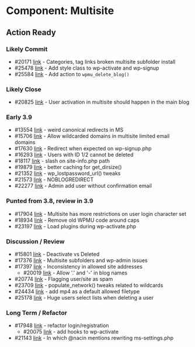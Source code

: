 # Component: Multisite

## Action Ready

### Likely Commit

* #20171 [link](http://core.trac.wordpress.org/ticket/20171) - Categories, tag links broken multisite subfolder install
* #25478 [link](http://core.trac.wordpress.org/ticket/25478) - Add style class to wp-activate and wp-signup
* #25584 [link](http://core.trac.wordpress.org/ticket/25584) - Add action to `wpmu_delete_blog()`

### Likely Close

* #20825 [link](http://core.trac.wordpress.org/ticket/20825) - User activation in multisite should happen in the main blog

### Early 3.9

* #13554 [link](http://core.trac.wordpress.org/ticket/13554) - weird canonical redirects in MS
* #15706 [link](http://core.trac.wordpress.org/ticket/15706) - Allow wildcarded domains in multisite limited email domains
* #17630 [link](http://core.trac.wordpress.org/ticket/17630) - Redirect when expected on wp-signup.php
* #16293 [link](http://core.trac.wordpress.org/ticket/16293) - Users with ID 1/2 cannot be deleted
* #18117 [link](http://core.trac.wordpress.org/ticket/18117) - slash on site-info.php path
* #19879 [link](http://core.trac.wordpress.org/ticket/19879) - better caching for get_dirsize()
* #21352 [link](http://core.trac.wordpress.org/ticket/21352) - wp_lostpassword_url() tweaks
* #21573 [link](http://core.trac.wordpress.org/ticket/21573) - NOBLOGREDIRECT
* #22277 [link](http://core.trac.wordpress.org/ticket/22277) - Admin add user without confirmation email

### Punted from 3.8, review in 3.9

* #17904 [link](http://core.trac.wordpress.org/ticket/17904) - Multisite has more restrictions on user login character set
* #18934 [link](http://core.trac.wordpress.org/ticket/18934) - Remove old WPMU code around caps
* #23197 [link](http://core.trac.wordpress.org/ticket/23197) - Load plugins during wp-activate.php

### Discussion / Review

* #15801 [link](http://core.trac.wordpress.org/ticket/15801) - Deactivate vs Deleted
* #17376 [link](http://core.trac.wordpress.org/ticket/17376) - Multisite subfolders and wp-admin issues
* #17397 [link](http://core.trac.wordpress.org/ticket/17397) - Inconsistency in allowed site addresses
	* #20019 [link](http://core.trac.wordpress.org/ticket/20019) - Allow '.' and '-' in blog names
* #20774 [link](http://core.trac.wordpress.org/ticket/20774) - Flagging user/site as spam
* #23709 [link](http://core.trac.wordpress.org/ticket/23709) - populate_network() tweaks related to wildcards
* #24434 [link](http://core.trac.wordpress.org/ticket/24434) - add mp4 as a default allowed filetype
* #25178 [link](http://core.trac.wordpress.org/ticket/25178) - Huge users select lists when deleting a user

### Long Term / Refactor

* #17948 [link](http://core.trac.wordpress.org/ticket/17948) - refactor login/registration
	* #20075 [link](http://core.trac.wordpress.org/ticket/20075) - add hooks to wp-activate
* #21143 [link](http://core.trac.wordpress.org/ticket/21143) - In which @nacin mentions rewriting ms-settings.php
